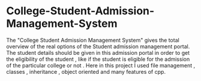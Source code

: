 # College-Student-Admission-Management-System

The "College Student Admission Management System" gives the total overview of the real options of the Student admission management portal. The student details should be given in this admission portal in order to get the eligibility of the student , like if the student is eligible for the admission of the particular college or not . Here in this project I used file management , classes , inheritance , object oriented and many features of cpp.
